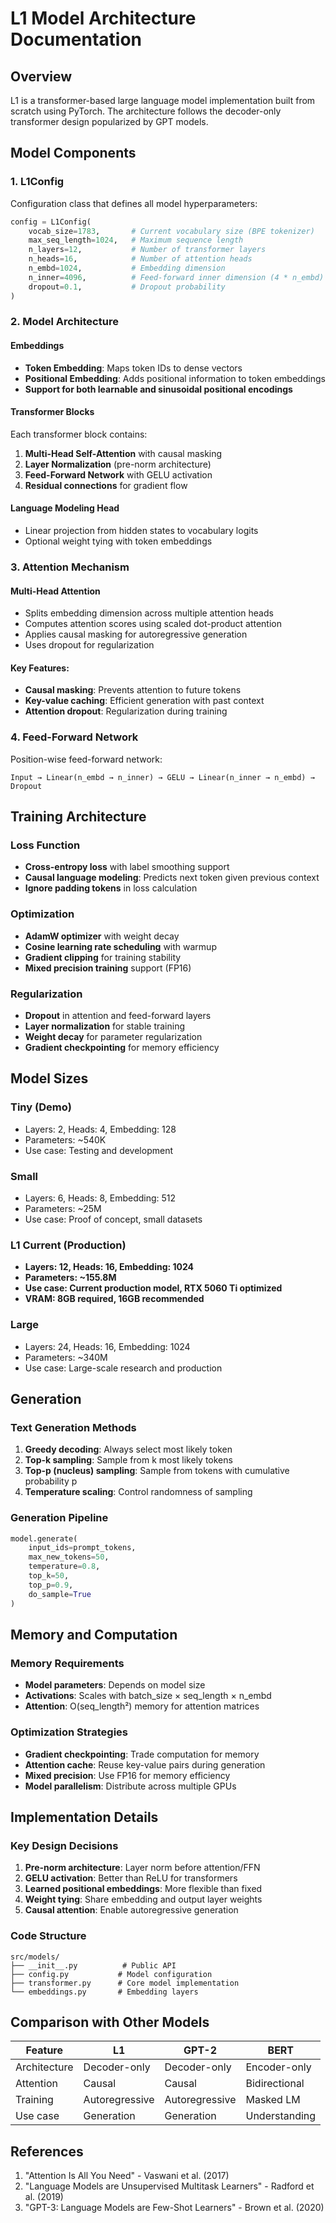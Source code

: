 # L1 Model Architecture Documentation

## Overview

L1 is a transformer-based large language model implementation built from scratch using PyTorch. The architecture follows the decoder-only transformer design popularized by GPT models.

## Model Components

### 1. L1Config

Configuration class that defines all model hyperparameters:

```python
config = L1Config(
    vocab_size=1783,       # Current vocabulary size (BPE tokenizer)
    max_seq_length=1024,   # Maximum sequence length
    n_layers=12,           # Number of transformer layers  
    n_heads=16,            # Number of attention heads
    n_embd=1024,           # Embedding dimension
    n_inner=4096,          # Feed-forward inner dimension (4 * n_embd)
    dropout=0.1,           # Dropout probability
)
```

### 2. Model Architecture

#### Embeddings
- **Token Embedding**: Maps token IDs to dense vectors
- **Positional Embedding**: Adds positional information to token embeddings
- **Support for both learnable and sinusoidal positional encodings**

#### Transformer Blocks
Each transformer block contains:
1. **Multi-Head Self-Attention** with causal masking
2. **Layer Normalization** (pre-norm architecture)
3. **Feed-Forward Network** with GELU activation
4. **Residual connections** for gradient flow

#### Language Modeling Head
- Linear projection from hidden states to vocabulary logits
- Optional weight tying with token embeddings

### 3. Attention Mechanism

#### Multi-Head Attention
- Splits embedding dimension across multiple attention heads
- Computes attention scores using scaled dot-product attention
- Applies causal masking for autoregressive generation
- Uses dropout for regularization

#### Key Features:
- **Causal masking**: Prevents attention to future tokens
- **Key-value caching**: Efficient generation with past context
- **Attention dropout**: Regularization during training

### 4. Feed-Forward Network

Position-wise feed-forward network:
```
Input → Linear(n_embd → n_inner) → GELU → Linear(n_inner → n_embd) → Dropout
```

## Training Architecture

### Loss Function
- **Cross-entropy loss** with label smoothing support
- **Causal language modeling**: Predicts next token given previous context
- **Ignore padding tokens** in loss calculation

### Optimization
- **AdamW optimizer** with weight decay
- **Cosine learning rate scheduling** with warmup
- **Gradient clipping** for training stability
- **Mixed precision training** support (FP16)

### Regularization
- **Dropout** in attention and feed-forward layers
- **Layer normalization** for stable training
- **Weight decay** for parameter regularization
- **Gradient checkpointing** for memory efficiency

## Model Sizes

### Tiny (Demo)
- Layers: 2, Heads: 4, Embedding: 128
- Parameters: ~540K
- Use case: Testing and development

### Small
- Layers: 6, Heads: 8, Embedding: 512  
- Parameters: ~25M
- Use case: Proof of concept, small datasets

### **L1 Current (Production)**
- **Layers: 12, Heads: 16, Embedding: 1024**
- **Parameters: ~155.8M**
- **Use case: Current production model, RTX 5060 Ti optimized**
- **VRAM: 8GB required, 16GB recommended**

### Large
- Layers: 24, Heads: 16, Embedding: 1024
- Parameters: ~340M
- Use case: Large-scale research and production

## Generation

### Text Generation Methods
1. **Greedy decoding**: Always select most likely token
2. **Top-k sampling**: Sample from k most likely tokens
3. **Top-p (nucleus) sampling**: Sample from tokens with cumulative probability p
4. **Temperature scaling**: Control randomness of sampling

### Generation Pipeline
```python
model.generate(
    input_ids=prompt_tokens,
    max_new_tokens=50,
    temperature=0.8,
    top_k=50,
    top_p=0.9,
    do_sample=True
)
```

## Memory and Computation

### Memory Requirements
- **Model parameters**: Depends on model size
- **Activations**: Scales with batch_size × seq_length × n_embd
- **Attention**: O(seq_length²) memory for attention matrices

### Optimization Strategies
- **Gradient checkpointing**: Trade computation for memory
- **Attention cache**: Reuse key-value pairs during generation
- **Mixed precision**: Use FP16 for memory efficiency
- **Model parallelism**: Distribute across multiple GPUs

## Implementation Details

### Key Design Decisions
1. **Pre-norm architecture**: Layer norm before attention/FFN
2. **GELU activation**: Better than ReLU for transformers
3. **Learned positional embeddings**: More flexible than fixed
4. **Weight tying**: Share embedding and output layer weights
5. **Causal attention**: Enable autoregressive generation

### Code Structure
```
src/models/
├── __init__.py          # Public API
├── config.py           # Model configuration
├── transformer.py      # Core model implementation
└── embeddings.py       # Embedding layers
```

## Comparison with Other Models

| Feature | L1 | GPT-2 | BERT |
|---------|----|----|------|
| Architecture | Decoder-only | Decoder-only | Encoder-only |
| Attention | Causal | Causal | Bidirectional |
| Training | Autoregressive | Autoregressive | Masked LM |
| Use case | Generation | Generation | Understanding |

## References

1. "Attention Is All You Need" - Vaswani et al. (2017)
2. "Language Models are Unsupervised Multitask Learners" - Radford et al. (2019)
3. "GPT-3: Language Models are Few-Shot Learners" - Brown et al. (2020)
